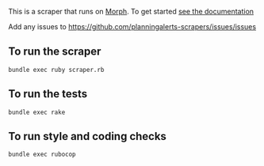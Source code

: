 
This is a scraper that runs on [Morph](https://morph.io). To get started [see the documentation](https://morph.io/documentation)

Add any issues to https://github.com/planningalerts-scrapers/issues/issues


## To run the scraper

```
bundle exec ruby scraper.rb
```

## To run the tests

```
bundle exec rake
```

## To run style and coding checks

```
bundle exec rubocop
```

